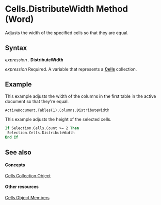 
# Cells.DistributeWidth Method (Word)

Adjusts the width of the specified cells so that they are equal.


## Syntax

 _expression_ . **DistributeWidth**

 _expression_ Required. A variable that represents a **[Cells](ceaa5b45-518d-d6ea-1ce8-5a34f6e37046.md)** collection.


## Example

This example adjusts the width of the columns in the first table in the active document so that they're equal.


```vb
ActiveDocument.Tables(1).Columns.DistributeWidth
```

This example adjusts the height of the selected cells.




```vb
If Selection.Cells.Count >= 2 Then 
 Selection.Cells.DistributeWidth 
End If
```


## See also


#### Concepts


[Cells Collection Object](ceaa5b45-518d-d6ea-1ce8-5a34f6e37046.md)
#### Other resources


[Cells Object Members](23987658-36d2-6b8e-c71a-edba44fd31cc.md)
